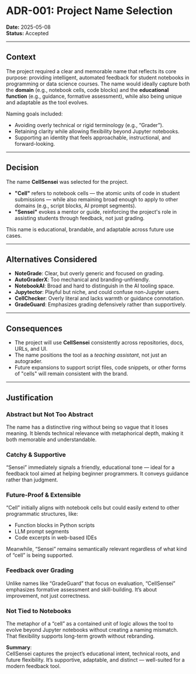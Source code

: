 # ADR-001: Project Name Selection

**Date:** 2025-05-08  
**Status:** Accepted

---

## Context

The project required a clear and memorable name that reflects its core purpose: providing intelligent, automated feedback for student notebooks in programming or data science courses. The name would ideally capture both the **domain** (e.g., notebook cells, code blocks) and the **educational function** (e.g., guidance, formative assessment), while also being unique and adaptable as the tool evolves.

Naming goals included:
- Avoiding overly technical or rigid terminology (e.g., “Grader”).
- Retaining clarity while allowing flexibility beyond Jupyter notebooks.
- Supporting an identity that feels approachable, instructional, and forward-looking.

---

## Decision

The name **CellSensei** was selected for the project.

- **"Cell"** refers to notebook cells — the atomic units of code in student submissions — while also remaining broad enough to apply to other domains (e.g., script blocks, AI prompt segments).
- **"Sensei"** evokes a mentor or guide, reinforcing the project's role in assisting students through feedback, not just grading.

This name is educational, brandable, and adaptable across future use cases.

---

## Alternatives Considered

- **NoteGrade**: Clear, but overly generic and focused on grading.
- **AutoGraderX**: Too mechanical and branding-unfriendly.
- **NotebookAI**: Broad and hard to distinguish in the AI tooling space.
- **Jupytector**: Playful but niche, and could confuse non-Jupyter users.
- **CellChecker**: Overly literal and lacks warmth or guidance connotation.
- **GradeGuard**: Emphasizes grading defensively rather than supportively.

---

## Consequences

- The project will use **CellSensei** consistently across repositories, docs, URLs, and UI.
- The name positions the tool as a *teaching assistant*, not just an autograder.
- Future expansions to support script files, code snippets, or other forms of "cells" will remain consistent with the brand.

---

## Justification

### Abstract but Not Too Abstract
The name has a distinctive ring without being so vague that it loses meaning. It blends technical relevance with metaphorical depth, making it both memorable and understandable.

### Catchy & Supportive
“Sensei” immediately signals a friendly, educational tone — ideal for a feedback tool aimed at helping beginner programmers. It conveys guidance rather than judgment.

### Future-Proof & Extensible
“Cell” initially aligns with notebook cells but could easily extend to other programmatic structures, like:
- Function blocks in Python scripts
- LLM prompt segments
- Code excerpts in web-based IDEs

Meanwhile, “Sensei” remains semantically relevant regardless of what kind of “cell” is being supported.

### Feedback over Grading
Unlike names like “GradeGuard” that focus on evaluation, “CellSensei” emphasizes formative assessment and skill-building. It’s about improvement, not just correctness.

### Not Tied to Notebooks
The metaphor of a “cell” as a contained unit of logic allows the tool to evolve beyond Jupyter notebooks without creating a naming mismatch. That flexibility supports long-term growth without rebranding.

**Summary**:  
CellSensei captures the project’s educational intent, technical roots, and future flexibility. It’s supportive, adaptable, and distinct — well-suited for a modern feedback tool.


